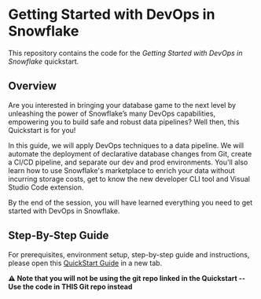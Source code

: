 # Getting Started with DevOps in Snowflake

This repository contains the code for the *Getting Started with DevOps in Snowflake* quickstart.

## Overview

Are you interested in bringing your database game to the next level by unleashing the power of Snowflake’s many DevOps capabilities, empowering you to build safe and robust data pipelines? Well then, this Quickstart is for you!

In this guide, we will apply DevOps techniques to a data pipeline. We will automate the deployment of declarative database changes from Git, create a CI/CD pipeline, and separate our dev and prod environments. You'll also learn how to use Snowflake's marketplace to enrich your data without incurring storage costs, get to know the new developer CLI tool and Visual Studio Code extension.

By the end of the session, you will have learned everything you need to get started with DevOps in Snowflake.

## Step-By-Step Guide

For prerequisites, environment setup, step-by-step guide and instructions, please open this [QuickStart Guide](https://quickstarts.snowflake.com/guide/getting_started_with_devops_in_snowflake) in a new tab.

**⚠️ Note that you will not be using the git repo linked in the Quickstart -- Use the code in THIS Git repo instead**
